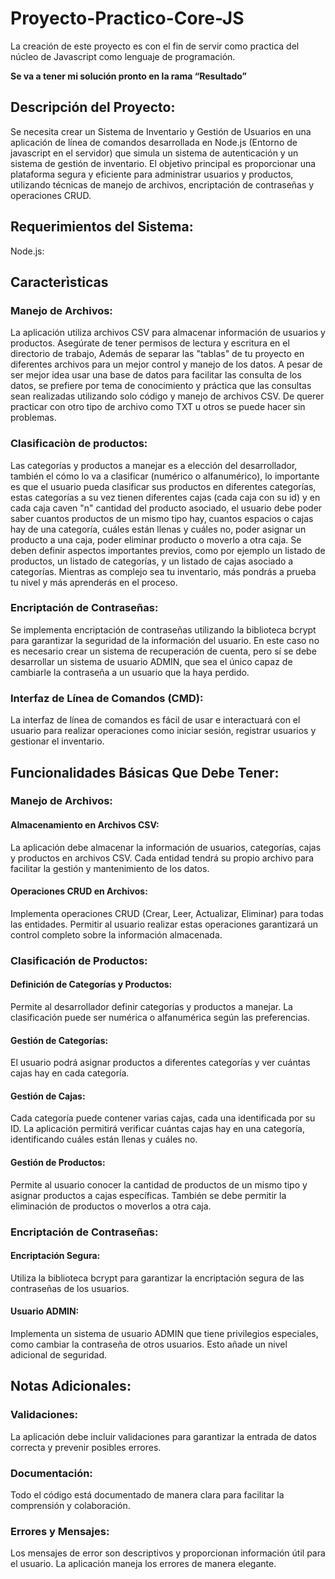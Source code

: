 # Proyecto-Practico-Core-JS
La creación de este proyecto es con el fin de servir como practica del núcleo de Javascript como lenguaje de programación.

**Se va a tener mi solución pronto en la rama “Resultado”**

## Descripción del Proyecto:
Se necesita crear un Sistema de Inventario y Gestión de Usuarios en una aplicación de línea de comandos desarrollada en Node.js (Entorno de javascript en el servidor) que simula un sistema de autenticación y un sistema de gestión de inventario. El objetivo principal es proporcionar una plataforma segura y eficiente para administrar usuarios y productos, utilizando técnicas de manejo de archivos, encriptación de contraseñas y operaciones CRUD.

## Requerimientos del Sistema:
Node.js:

## Caracterìsticas 

### Manejo de Archivos:
La aplicación utiliza archivos CSV para almacenar información de usuarios y productos. Asegúrate de tener permisos de lectura y escritura en el directorio de trabajo, Además de separar las "tablas" de tu proyecto en diferentes archivos para un mejor control y manejo de los datos. A pesar de ser mejor idea usar una base de datos para facilitar las consulta de los datos, se prefiere por tema de conocimiento y práctica que las consultas sean realizadas utilizando solo código y manejo de archivos CSV. De querer practicar con otro tipo de archivo como TXT u otros se puede hacer sin problemas.

### Clasificaciòn de productos:
Las categorías y productos a manejar es a elección del desarrollador, también el cómo lo va a clasificar (numérico o alfanumérico), lo importante es que el usuario pueda clasificar sus productos en diferentes categorías, estas categorías a su vez tienen diferentes cajas (cada caja con su id) y en cada caja caven "n" cantidad del producto asociado, el usuario debe poder saber cuantos productos de un mismo tipo hay, cuantos espacios o cajas hay de una categoría, cuáles están llenas y cuáles no, poder asignar un producto a una caja, poder eliminar producto o moverlo a otra caja. Se deben definir aspectos importantes previos, como por ejemplo un listado de productos, un listado de categorías, y un listado de cajas asociado a categorías. Mientras as complejo sea tu inventario, más pondrás a prueba tu nivel y más aprenderás en el proceso.

### Encriptación de Contraseñas:
Se implementa encriptación de contraseñas utilizando la biblioteca bcrypt para garantizar la seguridad de la información del usuario. En este caso no es necesario crear un sistema de recuperación de cuenta, pero sí se debe desarrollar un sistema de usuario ADMIN, que sea el único capaz de cambiarle la contraseña a un usuario que la haya perdido.

### Interfaz de Línea de Comandos (CMD):
La interfaz de línea de comandos es fácil de usar e interactuará con el usuario para realizar operaciones como iniciar sesión, registrar usuarios y gestionar el inventario.

## Funcionalidades Básicas Que Debe Tener:

### Manejo de Archivos:
#### Almacenamiento en Archivos CSV:
La aplicación debe almacenar la información de usuarios, categorías, cajas y productos en archivos CSV. Cada entidad tendrá su propio archivo para facilitar la gestión y mantenimiento de los datos.
#### Operaciones CRUD en Archivos:
Implementa operaciones CRUD (Crear, Leer, Actualizar, Eliminar) para todas las entidades. Permitir al usuario realizar estas operaciones garantizará un control completo sobre la información almacenada.

### Clasificación de Productos:
#### Definición de Categorías y Productos:
Permite al desarrollador definir categorías y productos a manejar. La clasificación puede ser numérica o alfanumérica según las preferencias.
#### Gestión de Categorías:
El usuario podrá asignar productos a diferentes categorías y ver cuántas cajas hay en cada categoría.
#### Gestión de Cajas:
Cada categoría puede contener varias cajas, cada una identificada por su ID. La aplicación permitirá verificar cuántas cajas hay en una categoría, identificando cuáles están llenas y cuáles no.
#### Gestión de Productos:
Permite al usuario conocer la cantidad de productos de un mismo tipo y asignar productos a cajas específicas. También se debe permitir la eliminación de productos o moverlos a otra caja.

### Encriptación de Contraseñas:
#### Encriptación Segura:
Utiliza la biblioteca bcrypt para garantizar la encriptación segura de las contraseñas de los usuarios.
#### Usuario ADMIN:
Implementa un sistema de usuario ADMIN que tiene privilegios especiales, como cambiar la contraseña de otros usuarios. Esto añade un nivel adicional de seguridad.

## Notas Adicionales:

### Validaciones:
La aplicación debe incluir validaciones para garantizar la entrada de datos correcta y prevenir posibles errores.

### Documentación:
Todo el código está documentado de manera clara para facilitar la comprensión y colaboración.

### Errores y Mensajes:
Los mensajes de error son descriptivos y proporcionan información útil para el usuario. La aplicación maneja los errores de manera elegante.
